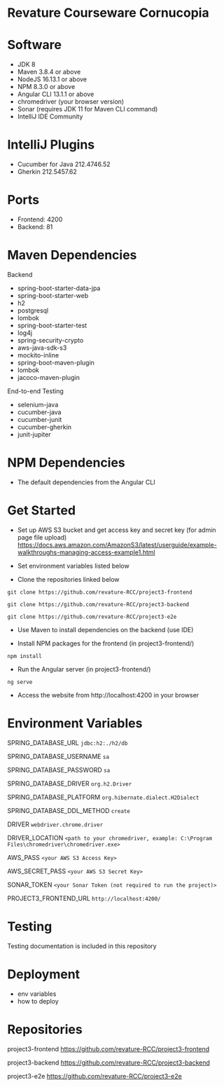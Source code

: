 # Revature Courseware Cornucopia

# Software
- JDK 8
- Maven 3.8.4 or above
- NodeJS 16.13.1 or above
- NPM 8.3.0 or above
- Angular CLI 13.1.1 or above
- chromedriver (your browser version)
- Sonar (requires JDK 11 for Maven CLI command)
- IntelliJ IDE Community

# IntelliJ Plugins
- Cucumber for Java 212.4746.52
- Gherkin 212.5457.62

# Ports
- Frontend: 4200
- Backend: 81

# Maven Dependencies
Backend
- spring-boot-starter-data-jpa
- spring-boot-starter-web
- h2
- postgresql
- lombok
- spring-boot-starter-test
- log4j
- spring-security-crypto
- aws-java-sdk-s3
- mockito-inline
- spring-boot-maven-plugin
- lombok
- jacoco-maven-plugin

End-to-end Testing
- selenium-java
- cucumber-java
- cucumber-junit
- cucumber-gherkin
- junit-jupiter

# NPM Dependencies
- The default dependencies from the Angular CLI

# Get Started
- Set up AWS S3 bucket and get access key and secret key (for admin page file upload)
https://docs.aws.amazon.com/AmazonS3/latest/userguide/example-walkthroughs-managing-access-example1.html

- Set environment variables listed below

- Clone the repositories linked below

`git clone https://github.com/revature-RCC/project3-frontend`

`git clone https://github.com/revature-RCC/project3-backend`

`git clone https://github.com/revature-RCC/project3-e2e`

- Use Maven to install dependencies on the backend (use IDE)

- Install NPM packages for the frontend (in project3-frontend/)

`npm install`

- Run the Angular server (in project3-frontend/)

`ng serve`

- Access the website from http://localhost:4200 in your browser

# Environment Variables

SPRING_DATABASE_URL `jdbc:h2:./h2/db`

SPRING_DATABASE_USERNAME `sa`

SPRING_DATABASE_PASSWORD `sa`

SPRING_DATABASE_DRIVER `org.h2.Driver`

SPRING_DATABASE_PLATFORM `org.hibernate.dialect.H2Dialect`

SPRING_DATABASE_DDL_METHOD `create`

DRIVER `webdriver.chrome.driver`

DRIVER_LOCATION `<path to your chromedriver, example: C:\Program Files\chromedriver\chromedriver.exe>`

AWS_PASS `<your AWS S3 Access Key>`

AWS_SECRET_PASS `<your AWS S3 Secret Key>`

SONAR_TOKEN `<your Sonar Token (not required to run the project)>`

PROJECT3_FRONTEND_URL `http://localhost:4200/`

# Testing
Testing documentation is included in this repository

# Deployment
- env variables
- how to deploy

# Repositories
project3-frontend https://github.com/revature-RCC/project3-frontend

project3-backend https://github.com/revature-RCC/project3-backend

project3-e2e https://github.com/revature-RCC/project3-e2e
